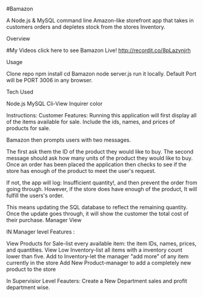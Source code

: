 #Bamazon

A Node.js & MySQL command line Amazon-like storefront app that takes in customers orders and depletes stock from the stores Inventory.

Overview

#My Videos click here to see Bamazon Live! http://recordit.co/8pLazynjrh

Usage

Clone repo
npm install
cd Bamazon
node server.js
run it locally. Default Port will be PORT 3006 in any browser.

Tech Used

Node.js
MySQL
Cli-View
Inquirer
color

Instructions:
Customer Features:
 Running this application will first display all of the items available for sale. Include the ids, names, and prices of products for sale.
 
Bamazon then prompts users with two messages.

The first ask them the ID of the product they would like to buy.
The second message should ask how many units of the product they would like to buy.
Once an order has been placed the application then checks to see if the store has enough of the product to meet the user's request.

If not, the app will log: Insufficient quantity!, and then prevent the order from going through.
However, if the store does have enough of the product, It will fulfill the users's order.

This means updating the SQL database to reflect the remaining quantity.
Once the update goes through, it will show the customer the total cost of their purchase.
Manager View

IN Manager level Features :

View Products for Sale-list every available item: the item IDs, names, prices, and quantities.
View Low Inventory-list all items with a inventory count lower than five.
Add to Inventory-let the manager "add more" of any item currently in the store
Add New Product-manager to add a completely new product to the store


In Supervisior Level Feauters:
Create a New Department 
sales and profit department wise.